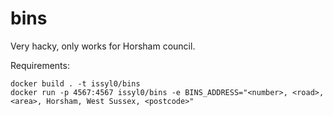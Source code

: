 # bins

Very hacky, only works for Horsham council.

Requirements:

```shell
docker build . -t issyl0/bins
docker run -p 4567:4567 issyl0/bins -e BINS_ADDRESS="<number>, <road>, <area>, Horsham, West Sussex, <postcode>"
```
